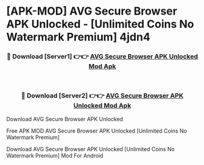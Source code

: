 # [APK-MOD] AVG Secure Browser APK Unlocked - [Unlimited Coins No Watermark Premium] 4jdn4



<div align="center">
<h3>🔴 Download [Server1] 👉👉 <a href="https://momento.my/?title=AVG_Secure_Browser_APK_Unlocked">AVG Secure Browser APK Unlocked Mod Apk</a></h3><br>

<h3>🔴 Download [Server2] 👉👉 <a href="https://momento.my/?title=AVG_Secure_Browser_APK_Unlocked">AVG Secure Browser APK Unlocked Mod Apk</a></h3>
</div>



Download AVG Secure Browser APK Unlocked 

Free APK MOD AVG Secure Browser APK Unlocked [Unlimited Coins No Watermark Premium]

Download AVG Secure Browser APK Unlocked [Unlimited Coins No Watermark Premium] Mod For Android
